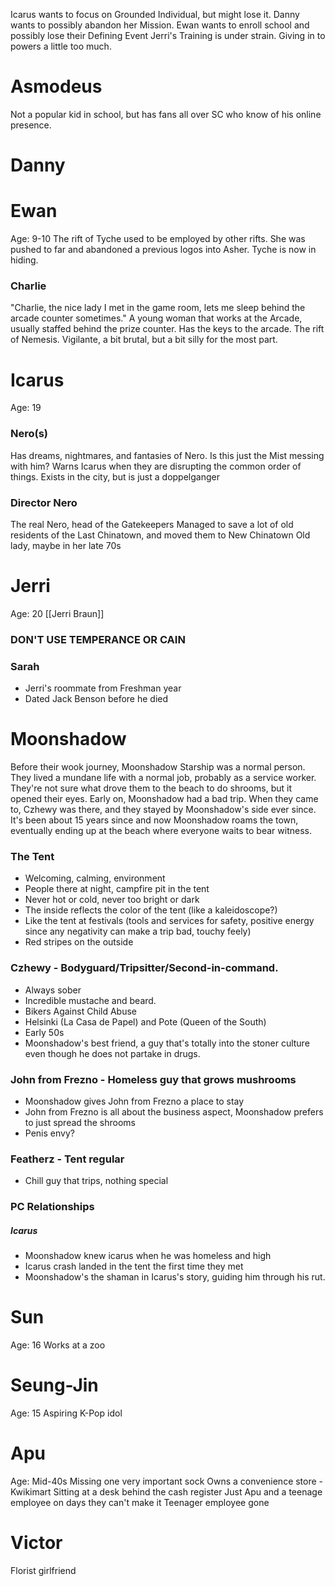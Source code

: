 Icarus wants to focus on Grounded Individual, but might lose it.
Danny wants to possibly abandon her Mission.
Ewan wants to enroll school and possibly lose their Defining Event
Jerri's Training is under strain. Giving in to powers a little too much.
# Asmodeus
Not a popular kid in school, but has fans all over SC who know of his online presence.
# Danny
# Ewan
Age: 9-10
The rift of Tyche used to be employed by other rifts.
She was pushed to far and abandoned a previous logos into Asher.
Tyche is now in hiding.
### Charlie
"Charlie, the nice lady I met in the game room, lets me sleep behind the arcade counter sometimes."
A young woman that works at the Arcade, usually staffed behind the prize counter. Has the keys to the arcade.
The rift of Nemesis.
Vigilante, a bit brutal, but a bit silly for the most part.
# Icarus
Age: 19
### Nero(s)
Has dreams, nightmares, and fantasies of Nero.
Is this just the Mist messing with him?
Warns Icarus when they are disrupting the common order of things.
Exists in the city, but is just a doppelganger
### Director Nero
The real Nero, head of the Gatekeepers
Managed to save a lot of old residents of the Last Chinatown, and moved them to New Chinatown
Old lady, maybe in her late 70s
# Jerri
Age: 20
[[Jerri Braun]]
### DON'T USE TEMPERANCE OR CAIN
### Sarah
- Jerri's roommate from Freshman year
- Dated Jack Benson before he died
# Moonshadow
Before their wook journey, Moonshadow Starship was a normal person. They lived a mundane life with a normal job, probably as a service worker. They're not sure what drove them to the beach to do shrooms, but it opened their eyes. Early on, Moonshadow had a bad trip. When they came to, Czhewy was there, and they stayed by Moonshadow's side ever since. It's been about 15 years since and now Moonshadow roams the town, eventually ending up at the beach where everyone waits to bear witness.
### The Tent
- Welcoming, calming, environment
- People there at night, campfire pit in the tent
- Never hot or cold, never too bright or dark
- The inside reflects the color of the tent (like a kaleidoscope?)
- Like the tent at festivals (tools and services for safety, positive energy since any negativity can make a trip bad, touchy feely)
- Red stripes on the outside
### Czhewy - Bodyguard/Tripsitter/Second-in-command.
- Always sober
- Incredible mustache and beard.
- Bikers Against Child Abuse
- Helsinki (La Casa de Papel) and Pote (Queen of the South)
- Early 50s
- Moonshadow's best friend, a guy that's totally into the stoner culture even though he does not partake in drugs.
### John from Frezno - Homeless guy that grows mushrooms
- Moonshadow gives John from Frezno a place to stay
- John from Frezno is all about the business aspect, Moonshadow prefers to just spread the shrooms
- Penis envy?
### Featherz - Tent regular
- Chill guy that trips, nothing special

### PC Relationships
##### Icarus
- Moonshadow knew icarus when he was homeless and high
- Icarus crash landed in the tent the first time they met
- Moonshadow's the shaman in Icarus's story, guiding him through his rut.
# Sun
Age: 16
Works at a zoo

# Seung-Jin
Age: 15
Aspiring K-Pop idol

# Apu
Age: Mid-40s
Missing one very important sock
Owns a convenience store - Kwikimart
Sitting at a desk behind the cash register
Just Apu and a teenage employee on days they can't make it
Teenager employee gone

# Victor
Florist girlfriend